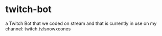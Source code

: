# twitch-bot
a Twitch Bot that we coded on stream and that is currently in use on my channel: twitch.tv/snowxcones
